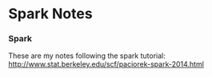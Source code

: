 Spark Notes
================
### Spark

These are my notes following the spark tutorial:
http://www.stat.berkeley.edu/scf/paciorek-spark-2014.html









